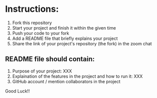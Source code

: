 # Instructions:
1. Fork this repository
2. Start your project and finish it within the given time
3. Push your code to your fork
4. Add a README file that briefly explains your project
5. Share the link of your project's repository (the fork) in the zoom chat 

## **README file should contain:**
1. Purpose of your project: XXX
2. Explaination of the features in the project and how to run it: XXX 
3. GitHub account / mention collaborators in the project

Good Luck!!
